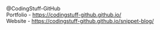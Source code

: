 @CodingStuff-GitHub  
Portfolio - https://codingstuff-github.github.io/  
Website - https://codingstuff-github.github.io/snippet-blog/
